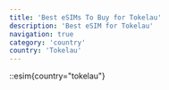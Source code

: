 ```yaml
---
title: 'Best eSIMs To Buy for Tokelau'
description: 'Best eSIM for Tokelau'
navigation: true
category: 'country'
country: 'Tokelau'
---
```


::esim{country="tokelau"}

